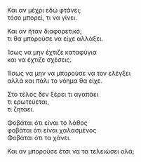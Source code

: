 Και αν μέχρι εδώ φτάνει;\
τόσο μπορεί, τι να γίνει.

Και αν ήταν διαφορετικό;\
τι θα μπορούσε να είχε αλλάξει.

Ίσως να μην έχτιζε καταφύγια\
και να έχτιζε σχέσεις.

ΊΙσως να μην να μπορούσε να τον ελέγξει\
αλλά και πάλι το νόημα θα είχε.

Στο τέλος δεν ξέρει τι αγαπάει\
τι ερωτεύεται,\
τι ζητάει.

Φοβάται ότι είναι το λάθος\
φοβάται ότι είναι χαλασμένος\
Φοβάται ότι τα χάνει.

Και αν μπορούσε έτσι να τα τελειώσει ολά;